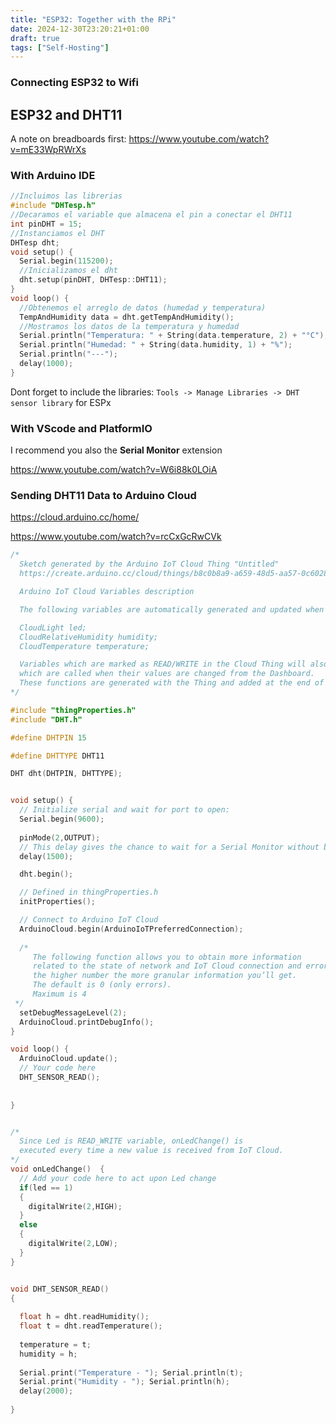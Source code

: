 ```yaml
---
title: "ESP32: Together with the RPi"
date: 2024-12-30T23:20:21+01:00
draft: true
tags: ["Self-Hosting"]
---
```






### Connecting ESP32 to Wifi


## ESP32 and DHT11

A note on breadboards first: <https://www.youtube.com/watch?v=mE33WpRWrXs>

### With Arduino IDE

```cpp
//Incluimos las librerias
#include "DHTesp.h"
//Decaramos el variable que almacena el pin a conectar el DHT11
int pinDHT = 15;
//Instanciamos el DHT
DHTesp dht;
void setup() {
  Serial.begin(115200);
  //Inicializamos el dht
  dht.setup(pinDHT, DHTesp::DHT11);
}
void loop() {
  //Obtenemos el arreglo de datos (humedad y temperatura)
  TempAndHumidity data = dht.getTempAndHumidity();
  //Mostramos los datos de la temperatura y humedad
  Serial.println("Temperatura: " + String(data.temperature, 2) + "°C");
  Serial.println("Humedad: " + String(data.humidity, 1) + "%");
  Serial.println("---");
  delay(1000);
}
```

Dont forget to include the libraries: `Tools -> Manage Libraries -> DHT sensor library` for ESPx

### With VScode and PlatformIO

I recommend you also the **Serial Monitor** extension

<https://www.youtube.com/watch?v=W6i88k0LOiA>




### Sending DHT11 Data to Arduino Cloud

<https://cloud.arduino.cc/home/>

<https://www.youtube.com/watch?v=rcCxGcRwCVk>


```cpp
/* 
  Sketch generated by the Arduino IoT Cloud Thing "Untitled"
  https://create.arduino.cc/cloud/things/b8c0b8a9-a659-48d5-aa57-0c6028a5d734 

  Arduino IoT Cloud Variables description

  The following variables are automatically generated and updated when changes are made to the Thing

  CloudLight led;
  CloudRelativeHumidity humidity;
  CloudTemperature temperature;

  Variables which are marked as READ/WRITE in the Cloud Thing will also have functions
  which are called when their values are changed from the Dashboard.
  These functions are generated with the Thing and added at the end of this sketch.
*/

#include "thingProperties.h"
#include "DHT.h"

#define DHTPIN 15

#define DHTTYPE DHT11

DHT dht(DHTPIN, DHTTYPE);


void setup() {
  // Initialize serial and wait for port to open:
  Serial.begin(9600);
  
  pinMode(2,OUTPUT);
  // This delay gives the chance to wait for a Serial Monitor without blocking if none is found
  delay(1500); 

  dht.begin();

  // Defined in thingProperties.h
  initProperties();

  // Connect to Arduino IoT Cloud
  ArduinoCloud.begin(ArduinoIoTPreferredConnection);
  
  /*
     The following function allows you to obtain more information
     related to the state of network and IoT Cloud connection and errors
     the higher number the more granular information you’ll get.
     The default is 0 (only errors).
     Maximum is 4
 */
  setDebugMessageLevel(2);
  ArduinoCloud.printDebugInfo();
}

void loop() {
  ArduinoCloud.update();
  // Your code here 
  DHT_SENSOR_READ();
  
  
}


/*
  Since Led is READ_WRITE variable, onLedChange() is
  executed every time a new value is received from IoT Cloud.
*/
void onLedChange()  {
  // Add your code here to act upon Led change
  if(led == 1)
  {
    digitalWrite(2,HIGH);
  }
  else
  {
    digitalWrite(2,LOW);
  }
}


void DHT_SENSOR_READ()
{
  
  float h = dht.readHumidity();
  float t = dht.readTemperature();
  
  temperature = t;
  humidity = h;
  
  Serial.print("Temperature - "); Serial.println(t);
  Serial.print("Humidity - "); Serial.println(h);
  delay(2000);
  
}

```
